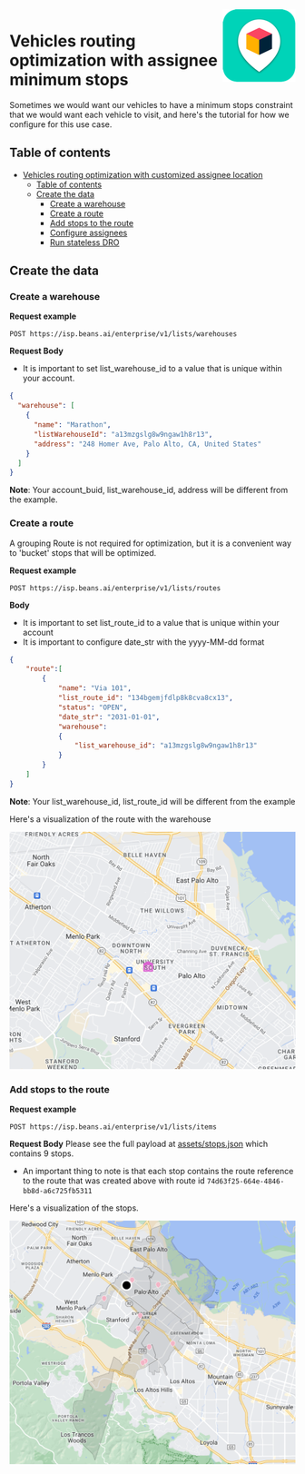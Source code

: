 <img src="../assets/images/beans-128x128.png" align="right" />

# Vehicles routing optimization with assignee minimum stops

Sometimes we would want our vehicles to have a minimum stops constraint that we would want each vehicle to visit,
and here's the tutorial for how we configure for this use case.

## Table of contents
- [Vehicles routing optimization with customized assignee location](#vehicles-routing-optimization-with-assignee-minimum-stops-constraints)
    - [Table of contents](#table-of-contents)
    - [Create the data](#create-the-data)
        - [Create a warehouse](#create-a-warehouse)
        - [Create a route](#create-a-route)
        - [Add stops to the route](#add-stops-to-the-route)
        - [Configure assignees](#configure-assignees)
        - [Run stateless DRO](#run-stateless-dro)


## Create the data
### Create a warehouse

**Request example**

```
POST https://isp.beans.ai/enterprise/v1/lists/warehouses
```

**Request Body**
- It is important to set list_warehouse_id to a value that is unique within your account.
```json
{
  "warehouse": [
    {
      "name": "Marathon",
      "listWarehouseId": "a13mzgslg8w9ngaw1h8r13",
      "address": "248 Homer Ave, Palo Alto, CA, United States"
    }
  ]
}
```

**Note**: Your account_buid, list_warehouse_id, address will be different from the example.

### Create a route

A grouping Route is not required for optimization, but it is a convenient way to 'bucket' stops that will be optimized.

**Request example**

```
POST https://isp.beans.ai/enterprise/v1/lists/routes
```

**Body**
- It is important to set list_route_id to a value that is unique within your account
- It is important to configure date_str with the yyyy-MM-dd format
```json
{
    "route":[
        {
            "name": "Via 101",
            "list_route_id": "134bgemjfdlp8k8cva8cx13",
            "status": "OPEN",
            "date_str": "2031-01-01",
            "warehouse":
            {
                "list_warehouse_id": "a13mzgslg8w9ngaw1h8r13"
            }
        }
    ]
}
```

**Note**: Your list_warehouse_id, list_route_id will be different from the example

Here's a visualization of the route with the warehouse

![warehouse](assets/images/route-with-only-warehouse.png)


### Add stops to the route

**Request example**

```
POST https://isp.beans.ai/enterprise/v1/lists/items
```

**Request Body**
Please see the full payload at [assets/stops.json](assets/stops.json) which contains 9 stops.
- An important thing to note is that each stop contains the route reference to the route that was created above with route id `74d63f25-664e-4846-bb8d-a6c725fb5311`

Here's a visualization of the stops.

![stops](assets/images/stops.png)